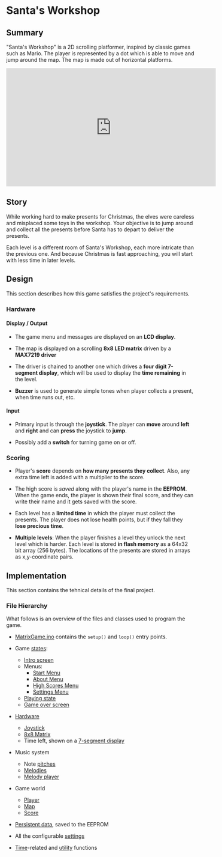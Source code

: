 # Santa's Workshop

## Summary

"Santa's Workshop" is a 2D scrolling platformer, inspired by classic games such as Mario. The player is represented by a dot which is able to move and jump around the map. The map is made out of horizontal platforms.

<iframe width="560" height="315" src="https://www.youtube.com/embed/GFQkmgMiz-4" frameborder="0" allow="accelerometer; autoplay; encrypted-media; gyroscope; picture-in-picture" allowfullscreen></iframe>

## Story

While working hard to make presents for Christmas, the elves were careless and misplaced some toys in the workshop.
Your objective is to jump around and collect all the presents before Santa has to depart to deliver the presents.

Each level is a different room of Santa's Workshop, each more intricate than the previous one. And because Christmas is fast approaching, you will start with less time in later levels.

## Design

This section describes how this game satisfies the project's requirements.

### Hardware

#### Display / Output

- The game menu and messages are displayed on an **LCD display**.

- The map is displayed on a scrolling **8x8 LED matrix** driven by a **MAX7219 driver**

- The driver is chained to another one which drives a **four digit 7-segment display**,
  which will be used to display the **time remaining** in the level.

- **Buzzer** is used to generate simple tones when player collects a present, when time runs out, etc.

#### Input

- Primary input is through the **joystick**. The player can **move** around **left** and **right** and can **press** the joystick to **jump**.

- Possibly add a **switch** for turning game on or off.

### Scoring

- Player's **score** depends on **how many presents they collect**.
  Also, any extra time left is added with a multiplier to the score.

- The high score is _saved_ along with the player's name in the **EEPROM**.
  When the game ends, the player is shown their final score,
  and they can write their name and it gets saved with the score.

- Each level has a **limited time** in which the player must collect the presents.
  The player does not lose health points, but if they fall they **lose precious time**.

- **Multiple levels**: When the player finishes a level they unlock the next level which is harder.
  Each level is stored **in flash memory** as a 64x32 bit array (256 bytes).
  The locations of the presents are stored in arrays as x,y-coordinate pairs.

## Implementation

This section contains the tehnical details of the final project.

### File Hierarchy

What follows is an overview of the files and classes used to program the game.

- [MatrixGame.ino](MatrixGame.ino) contains the `setup()` and `loop()` entry points.

- Game [states](State.h):

  - [Intro screen](IntroState.h)
  - Menus:
    - [Start Menu](StartMenuState.h)
    - [About Menu](AboutMenuState.h)
    - [High Scores Menu](HighScoreMenuState.h)
    - [Settings Menu](SettingsMenuState.h)
  - [Playing state](PlayingState.h)
  - [Game over screen](GameOverState.h)

- [Hardware](Hardware.h)

  - [Joystick](Joystick.h)
  - [8x8 Matrix](Matrix.h)
  - Time left, shown on a [7-segment display](TimeDisplay.h)

- Music system

  - Note [pitches](Pitches.h)
  - [Melodies](Melody.h)
  - [Melody player](MelodyPlayer.h)

- Game world

  - [Player](Player.h)
  - [Map](Map.h)
  - [Score](Score.h)

- [Persistent data](Persistent.h), saved to the EEPROM

- All the configurable [settings](Settings.h)

- [Time](Time.h)-related and [utility](Utility.h) functions
